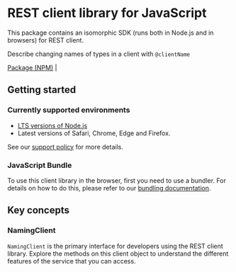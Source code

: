 #  REST client library for JavaScript

This package contains an isomorphic SDK (runs both in Node.js and in browsers) for  REST client.

Describe changing names of types in a client with `@clientName`

[Package (NPM)](https://www.npmjs.com/package/@msinternal/client-naming) |

## Getting started

### Currently supported environments

- [LTS versions of Node.js](https://github.com/nodejs/release#release-schedule)
- Latest versions of Safari, Chrome, Edge and Firefox.

See our [support policy](https://github.com/Azure/azure-sdk-for-js/blob/main/SUPPORT.md) for more details.





### JavaScript Bundle
To use this client library in the browser, first you need to use a bundler. For details on how to do this, please refer to our [bundling documentation](https://aka.ms/AzureSDKBundling).

## Key concepts

### NamingClient

`NamingClient` is the primary interface for developers using the  REST client library. Explore the methods on this client object to understand the different features of the  service that you can access.

